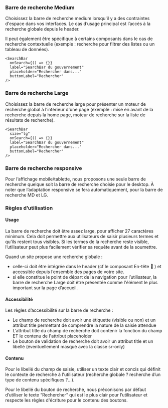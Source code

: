 ### Barre de recherche Medium

Choisissez la barre de recherche medium lorsqu'il y a des contraintes d'espace dans vos interfaces. Le cas d’usage principal est l’accès à la recherche globale depuis le header.

Il peut également être spécifique à certains composants dans le cas de recherche contextuelle (exemple : recherche pour filtrer des listes ou un tableau de données).

```
<SearchBar
  onSearch={() => {}}
  label="SearchBar du gouvernement"
  placeholder="Rechercher dans..."
  buttonLabel="Rechercher"
/>
```

### Barre de recherche Large
Choisissez la barre de recherche large pour présenter un moteur de recherche global à l’intérieur d'une page (exemple : mise en avant de la recherche depuis la home page, moteur de recherche sur la liste de résultats de recherche).

```
<SearchBar
  size="lg"
  onSearch={() => {}}
  label="SearchBar du gouvernement"
  placeholder="Rechercher dans..."
  buttonLabel="Rechercher"
/>
```

### Barre de recherche responsive
Pour l’affichage mobile/tablette, nous proposons une seule barre de recherche quelque soit la barre de recherche choisie pour le desktop. À noter que l’adaptation responsive se fera automatiquement, pour la barre de recherche MD et LG.

### Règles d’utilisation

#### Usage
La barre de recherche doit être assez large, pour afficher 27 caractères minimum. Cela doit permettre aux utilisateurs de saisir plusieurs termes et qu’ils restent tous visibles. Si les termes de la recherche reste visible, l’utilisateur peut plus facilement vérifier sa requête avant de la soumettre.

Quand un site propose une recherche globale :
  - celle-ci doit être intégrée dans le header (cf le composant En-tête 🔗 )  et accessible depuis l’ensemble des pages de votre site.
  - si elle constitue le point de départ de la navigation pour l’utilisateur, la barre de recherche Large doit être présentée comme l'élément le plus important sur la page d’accueil.

#### Accessibilité
Les règles d’accessibilité sur la barre de recherche :
  - Le champ de recherche doit avoir une étiquette (visible ou non) et un attribut title permettant de comprendre la nature de la saisie attendue
  - L’attribut title du champ de recherche doit contenir la fonction du champ ET le contenu de l'attribut placeholder
  - Le bouton de validation de recherche doit avoir un attribut title et un libellé (éventuellement masqué avec la classe sr-only)

#### Contenu
Pour le libellé du champ de saisie, utiliser un texte clair et concis qui définit le contexte de recherche à l'utilisateur (recherche globale ? recherche d’un type de contenu spécifiques ?…).

Pour le libellé du bouton de recherche, nous préconisons par défaut d’utiliser le texte “Rechercher” qui est le plus clair pour l’utilisateur et respecte les règles d'écriture pour le contenu des boutons.
